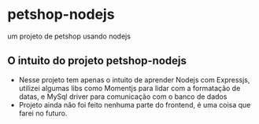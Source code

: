# petshop-nodejs
um projeto de petshop usando nodejs

## O intuito do projeto petshop-nodejs
- Nesse projeto tem apenas o intuito de aprender Nodejs com Expressjs, utilizei algumas libs como Momentjs para lidar com a formatação de datas, e MySql driver para comunicação com o banco de dados
- Projeto ainda não foi feito nenhuma parte do frontend, é uma coisa que farei no futuro.
